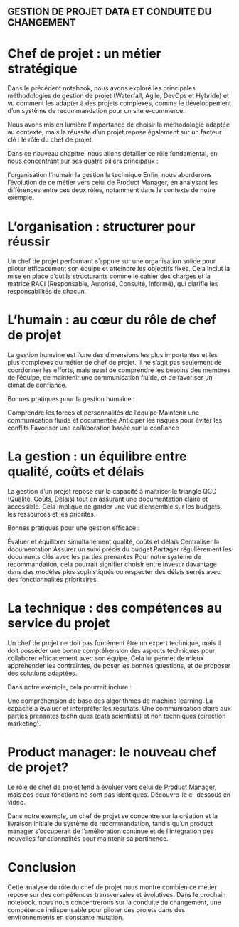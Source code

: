 ## GESTION DE PROJET DATA ET CONDUITE DU CHANGEMENT

# Chef de projet : un métier stratégique

Dans le précédent notebook, nous avons exploré les principales méthodologies de gestion de projet (Waterfall, Agile, DevOps et Hybride) et vu comment les adapter à des projets complexes, comme le développement d’un système de recommandation pour un site e-commerce.

Nous avons mis en lumière l’importance de choisir la méthodologie adaptée au contexte, mais la réussite d’un projet repose également sur un facteur clé : le rôle du chef de projet.

Dans ce nouveau chapitre, nous allons détailler ce rôle fondamental, en nous concentrant sur ses quatre piliers principaux :

l'organisation
l'humain
la gestion
la technique
Enfin, nous aborderons l’évolution de ce métier vers celui de Product Manager, en analysant les différences entre ces deux rôles, notamment dans le contexte de notre exemple.

# L’organisation : structurer pour réussir

Un chef de projet performant s’appuie sur une organisation solide pour piloter efficacement son équipe et atteindre les objectifs fixés. Cela inclut la mise en place d’outils structurants comme le cahier des charges et la matrice RACI (Responsable, Autorisé, Consulté, Informé), qui clarifie les responsabilités de chacun.

# L’humain : au cœur du rôle de chef de projet

La gestion humaine est l’une des dimensions les plus importantes et les plus complexes du métier de chef de projet. Il ne s’agit pas seulement de coordonner les efforts, mais aussi de comprendre les besoins des membres de l’équipe, de maintenir une communication fluide, et de favoriser un climat de confiance.

Bonnes pratiques pour la gestion humaine :

Comprendre les forces et personnalités de l’équipe
Maintenir une communication fluide et documentée
Anticiper les risques pour éviter les conflits
Favoriser une collaboration basée sur la confiance

# La gestion : un équilibre entre qualité, coûts et délais

La gestion d’un projet repose sur la capacité à maîtriser le triangle QCD (Qualité, Coûts, Délais) tout en assurant une documentation claire et accessible. Cela implique de garder une vue d’ensemble sur les budgets, les ressources et les priorités.

Bonnes pratiques pour une gestion efficace :

Évaluer et équilibrer simultanément qualité, coûts et délais
Centraliser la documentation
Assurer un suivi précis du budget
Partager régulièrement les documents clés avec les parties prenantes
Pour notre système de recommandation, cela pourrait signifier choisir entre investir davantage dans des modèles plus sophistiqués ou respecter des délais serrés avec des fonctionnalités prioritaires.

# La technique : des compétences au service du projet

Un chef de projet ne doit pas forcément être un expert technique, mais il doit posséder une bonne compréhension des aspects techniques pour collaborer efficacement avec son équipe. Cela lui permet de mieux appréhender les contraintes, de poser les bonnes questions, et de proposer des solutions adaptées.

Dans notre exemple, cela pourrait inclure :

Une compréhension de base des algorithmes de machine learning.
La capacité à évaluer et interpréter les résultats.
Une communication claire aux parties prenantes techniques (data scientists) et non techniques (direction marketing).

# Product manager: le nouveau chef de projet?

Le rôle de chef de projet tend à évoluer vers celui de Product Manager, mais ces deux fonctions ne sont pas identiques. Découvre-le ci-dessous en vidéo.

Dans notre exemple, un chef de projet se concentre sur la création et la livraison initiale du système de recommandation, tandis qu’un product manager s’occuperait de l’amélioration continue et de l’intégration des nouvelles fonctionnalités pour maintenir sa pertinence.

# Conclusion

Cette analyse du rôle du chef de projet nous montre combien ce métier repose sur des compétences transversales et évolutives. Dans le prochain notebook, nous nous concentrerons sur la conduite du changement, une compétence indispensable pour piloter des projets dans des environnements en constante mutation.

